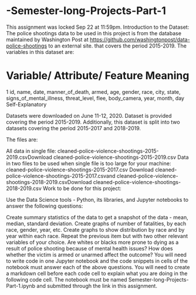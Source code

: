 # -Semester-long-Projects-Part-1

This assignment was locked Sep 22 at 11:59pm.
Introduction to the Dataset: The police shootings data to be used in this project is from the database maintained by Washington Post at https://github.com/washingtonpost/data-police-shootings to an external site. that covers the period 2015-2019.
The variables in this dataset are:

#	Variable/ Attribute/ Feature	Meaning
1	id, name, date, manner_of_death, armed, age, gender, race, city, state, signs_of_mental_illness, threat_level, flee, body_camera, year, month, day	Self-Explanatory

Datasets were downloaded on June 11-12, 2020.
Dataset is provided covering the period 2015-2019.
Additionally, this dataset is split into two datasets covering the period 2015-2017 and 2018-2019.

The files are:

All data in single file: cleaned-police-violence-shootings-2015-2019.csvDownload cleaned-police-violence-shootings-2015-2019.csv
Data in two files to be used when single file is too large for your machine: cleaned-police-violence-shootings-2015-2017.csv Download cleaned-police-violence-shootings-2015-2017.csvand cleaned-police-violence-shootings-2018-2019.csvDownload cleaned-police-violence-shootings-2018-2019.csv
Work to be done for this project:

Use the Data Science tools - Python, its libraries, and Jupyter notebooks to answer the following questions: 

Create summary statistics of the data to get a snapshot of the data - mean, median, standard deviation.
Create graphs of number of fatalities, by each race, gender, year, etc.
Create graphs to show distribution by race and by year within each race.
Repeat the previous item but with two other relevant variables of your choice.
Are whites or blacks more prone to dying as a result of police shooting because of mental health issues?
How does whether the victim is armed or unarmed affect the outcome?
You will need to write code in one Jupyter notebook and the code snippets in cells of the notebook must answer each of the above questions. You will need to create a markdown cell before each code cell to explain what you are doing in the following code cell. The notebook must be named Semester-long-Projects-Part-1.ipynb and submitted through the link in this assignment. 
